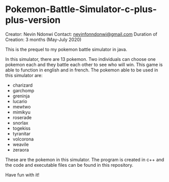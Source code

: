 # Pokemon-Battle-Simulator-c-plus-plus-version
Creator: Nevin Ndonwi
Contact: nevinfonndonwi@gmail.com
Duration of Creation: 3 months (May-July 2020)

This is the prequel to my pokemon battle simulator in java. 


In this simulator, there are 13 pokemon. Two individuals can choose one pokemon each and they battle each other to see who will win. This game is able to function in english and in french. The pokemon able to be used in this simulator are:

- charizard
- garchomp
- greninja
- lucario
- mewtwo
- mimikyu
- roserade
- snorlax
- togekiss
- tyranitar
- volcorona
- weavile
- zeraora

These are the pokemon in this simulator. The program is created in c++ and the code and executable files can be found in this repository.

Have fun with it!

